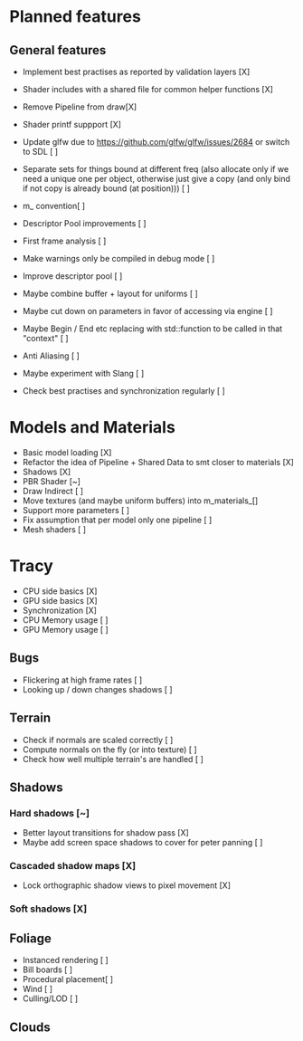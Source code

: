 # Planned features

## General features
* Implement best practises as reported by validation layers [X]
* Shader includes with a shared file for common helper functions [X] 
* Remove Pipeline from draw[X]
* Shader printf suppport [X] 

* Update glfw due to https://github.com/glfw/glfw/issues/2684 or switch to SDL [ ]
* Separate sets for things bound at different freq (also allocate only if we need a unique one per object, otherwise just give a copy (and only bind if not copy is already bound (at position))) [ ]
* m_ convention[ ] 
* Descriptor Pool improvements [ ] 
* First frame analysis [ ] 

* Make warnings only be compiled in debug mode [ ]
* Improve descriptor pool [ ] 
* Maybe combine buffer + layout for uniforms [ ] 
* Maybe cut down on parameters in favor of accessing via engine [ ] 
* Maybe Begin / End etc replacing with std::function to be called in that "context" [ ] 

* Anti Aliasing [ ] 
* Maybe experiment with Slang [ ] 
* Check best practises and synchronization regularly [ ]

# Models and Materials 
* Basic model loading [X]
* Refactor the idea of Pipeline + Shared Data to smt closer to materials [X]
* Shadows [X] 
* PBR Shader [~]
* Draw Indirect [ ] 
* Move textures (and maybe uniform buffers) into m_materials_[] 
* Support more parameters [ ]
* Fix assumption that per model only one pipeline [ ]
* Mesh shaders [ ] 

# Tracy 
* CPU side basics [X]
* GPU side basics [X]
* Synchronization [X]
* CPU Memory usage [ ]
* GPU Memory usage [ ] 

## Bugs
* Flickering at high frame rates [ ]
* Looking up / down changes shadows [ ]

## Terrain
* Check if normals are scaled correctly [ ] 
* Compute normals on the fly (or into texture) [ ] 
* Check how well multiple terrain's are handled [ ] 

## Shadows
### Hard shadows [~]
* Better layout transitions for shadow pass [X] 
* Maybe add screen space shadows to cover for peter panning [ ]
### Cascaded shadow maps [X]
* Lock orthographic shadow views to pixel movement [X]
### Soft shadows [X]

## Foliage
* Instanced rendering [ ]
* Bill boards [ ]
* Procedural placement[ ] 
* Wind [ ] 
* Culling/LOD [ ]

## Clouds